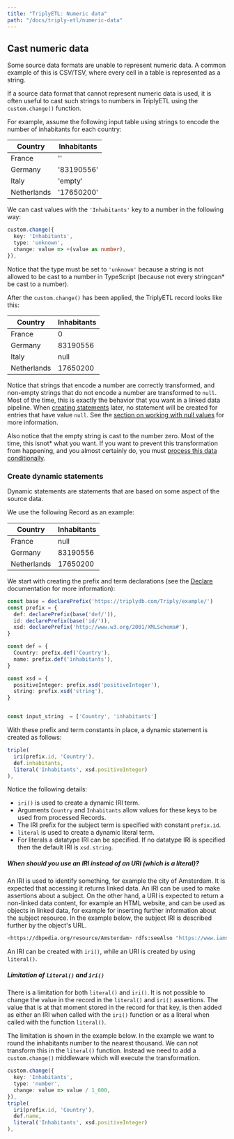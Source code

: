 ```yaml
---
title: "TriplyETL: Numeric data"
path: "/docs/triply-etl/numeric-data"
---
```


## Cast numeric data

Some source data formats are unable to represent numeric data.  A common example of this is CSV/TSV, where every cell in a table is represented as a string.

If a source data format that cannot represent numeric data is used, it is often useful to cast such strings to numbers in TriplyETL using the `custom.change()` function.

For example, assume the following input table using strings to encode the number of inhabitants for each country:

| Country     | Inhabitants   |
| ----------- | ------------- |
| France      | ''            |
| Germany     | '83190556'    |
| Italy       | 'empty'       |
| Netherlands | '17650200'    |

We can cast values with the `'Inhabitants'` key to a number in the following way:

```ts
custom.change({
  key: 'Inhabitants',
  type: 'unknown',
  change: value => +(value as number),
}),
```

Notice that the type must be set to `'unknown'` because a string is not allowed to be cast to a number in TypeScript (because not every stringcan* be cast to a number).

After the `custom.change()` has been applied, the TriplyETL record looks like this:

| Country     | Inhabitants |
| ----------- | ----------- |
| France      | 0           |
| Germany     | 83190556    |
| Italy       | null        |
| Netherlands | 17650200    |

Notice that strings that encode a number are correctly transformed, and non-empty strings that do not encode a number are transformed to `null`.  Most of the time, this is exactly the behavior that you want in a linked data pipeline.  When [creating statements](#create-statements) later, no statement will be created for entries that have value `null`.  See the [section on working with null values](#null-values) for more information.

Also notice that the empty string is cast to the number zero.  Most of the time, this isnot* what you want.  If you want to prevent this transformation from happening, and you almost certainly do, you must [process this data conditionally](#process-data-conditionally).

### Create dynamic statements

Dynamic statements are statements that are based on some aspect of the source data.

We use the following Record as an example:

| Country     | Inhabitants |
| ----------- | ----------- |
| France      | null        |
| Germany     | 83190556    |
| Netherlands | 17650200    |

We start with creating the prefix and term declarations (see the [Declare](/docs/triply-etl/declare) documentation for more information):

```ts
const base = declarePrefix('https://triplydb.com/Triply/example/')
const prefix = {
  def: declarePrefix(base('def/')),
  id: declarePrefix(base('id/')),
  xsd: declarePrefix('http://www.w3.org/2001/XMLSchema#'),
}

const def = {
  Country: prefix.def('Country'),
  name: prefix.def('inhabitants'),
}

const xsd = {
  positiveInteger: prefix.xsd('positiveInteger'),
  string: prefix.xsd('string'),
}


const input_string  = ['Country', 'inhabitants']
```

With these prefix and term constants in place, a dynamic statement is created as follows:

```ts
triple(
  iri(prefix.id, 'Country'),
  def.inhabitants,
  literal('Inhabitants', xsd.positiveInteger)
),
```

Notice the following details:
- `iri()` is used to create a dynamic IRI term.
- Arguments `Country` and `Inhabitants` allow values for these keys to be used from processed Records.
- The IRI prefix for the subject term is specified with constant `prefix.id`.
- `literal` is used to create a dynamic literal term.
- For literals a datatype IRI can be specified.  If no datatype IRI is specified then the default IRI is `xsd.string`.

<!-- TODO
`iri.hashed`can be used instead of `iri` when the ETL has a high number of blank nodes and they need more than one constant as input to hash a unique IRI.

```ts
app.use(
  triple(
    iri.hashed(prefix.id, input_string),
    def.inhabitants,
    mw.toLiteral('Inhabitants', {datatype: xsd.positiveInteger})),
)
```

Notice the following details:
- `input_string` can pass more than one constant to hash a unique IRI term.
-->

<!-- TODO
#### Static and dynamic triples

Be aware that there are different approaches forstatic* anddynamic* IRIs:

- Static IRIs are created with prefix declarations (example [1a]).
- Dynamic IRIs are created with `iri()`,`iri.hashed` and prefix declarations (example [2a]).

```ts
[1a] prefix.id('person')
[2a] iri(prefix.id, 'person'),
[3a] iri.hashed(prefix.id, ['person','age']),

```

Notation [1a] creates thestatic* IRI [1b].  This IRI does not depend on the currently processed record.

Notation [2a] creates thedynamic* IRI in [2b], assuming the `"person"` key contains the value `"John"`.  This IRI depends on the currently processed record.

For a different record, IRI [2c] may be created instead (assuming the `"person"` key contains the value `"Jane"`).

Notation [3a] creates thedynamic* IRI in [3b], assuming the `"person"` key contains the value `"Sam"` and the
`"age"` key contains the value `"30"`. For a different record, IRI [3c] may be created instead (assuming the `"person"` key contains the value `"Roland"` and `"age"` key contains the value `"20"`).

```turtle
[1b] id:person
[2b] id:John
[2c] id:Jane
[3b] id:Sam , age: 30
[3c] id:Sam , age: 20
```
-->

##### When should you use an IRI instead of an URI (which is a literal)?

An IRI is used to identify something, for example the city of Amsterdam. It is expected that accessing it returns linked data. An IRI can be used to make assertions about a subject. On the other hand, a URI is expected to return a non-linked data content, for example an HTML website, and can be used as objects in linked data, for example for inserting further information about the subject resource.
In the example below, the subject IRI is described further by the object's URL.

```sh
<https://dbpedia.org/resource/Amsterdam> rdfs:seeAlso "https://www.iamsterdam.com"^^xsd:anyURI.
```

An IRI can be created with `iri()`, while an URI is created by using `literal()`.

##### Limitation of `literal()` and `iri()`

There is a limitation for both `literal()` and `iri()`.  It is not possible to change the value in the record in the `literal()` and `iri()` assertions.  The value that is at that moment stored in the record for that key, is then added as either an IRI when called with the `iri()` function or as a literal when called with the function `literal()`.

The limitation is shown in the example below.  In the example we want to round the inhabitants number to the nearest thousand. We can not transform this in the `literal()` function.  Instead we need to add a `custom.change()` middleware which will execute the transformation.

```ts
custom.change({
  key: 'Inhabitants',
  type: 'number',
  change: value => value / 1_000,
}),
triple(
  iri(prefix.id, 'Country'),
  def.name,
  literal('Inhabitants', xsd.positiveInteger)
),
```
